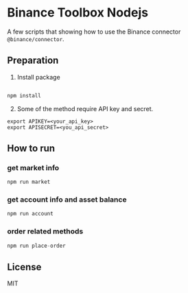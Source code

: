 # Binance Toolbox Nodejs

A few scripts that showing how to use the Binance connector `@binance/connector`.
## Preparation

1. Install package

```javascript

npm install

```

2. Some of the method require API key and secret.

```shell
export APIKEY=<your_api_key>
export APISECRET=<you_api_secret>
```


## How to run


### get market info

```javascript
npm run market

```
### get account info and asset balance

```javascript
npm run account
```

### order related methods

```javascript
npm run place-order
```
## License
MIT
